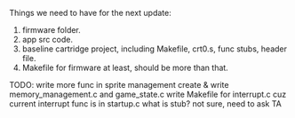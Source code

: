 Things we need to have for the next update:
1. firmware folder.
2. app src code.
3. baseline cartridge project, including Makefile, crt0.s, func stubs, header file.
4. Makefile for firmware at least, should be more than that.

TODO:
write more func in sprite management
create & write memory_management.c and game_state.c
write Makefile for interrupt.c cuz current interrupt func is in startup.c
what is stub? not sure, need to ask TA
